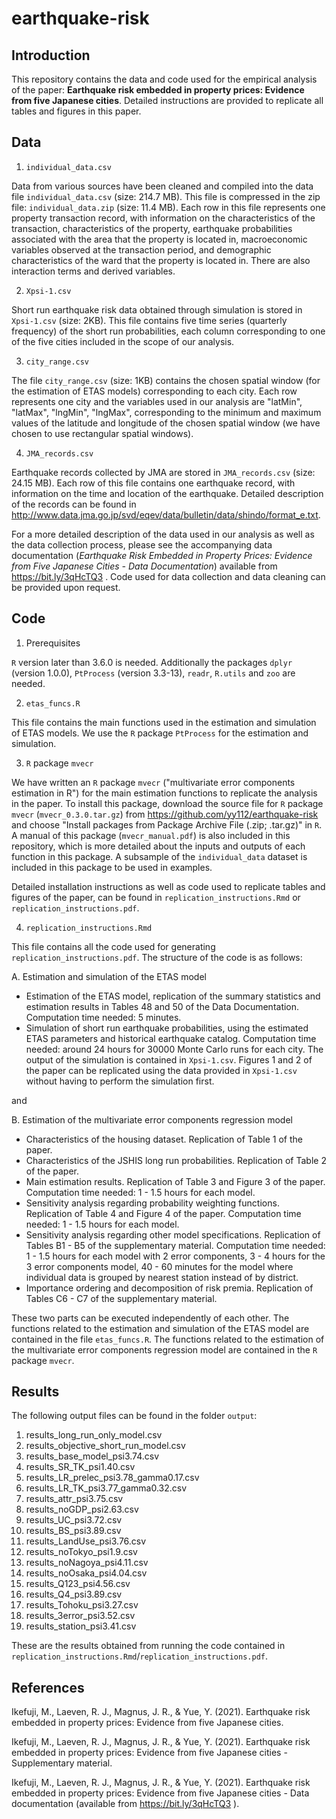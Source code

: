 # earthquake-risk
## Introduction 

This repository contains the data and code used for the empirical analysis of the paper: __Earthquake risk embedded in property prices: Evidence from five Japanese cities__. 
Detailed instructions are provided to replicate all tables and figures in this paper. 

## Data

1. `individual_data.csv`

Data from various sources have been cleaned and compiled into the data file `individual_data.csv` (size: 214.7 MB). This file is compressed in the zip file: `individual_data.zip` (size: 11.4 MB). Each row in this file represents one property transaction record, with information on the characteristics of the transaction, characteristics of the property, earthquake probabilities associated with the area that the property is located in, macroeconomic variables observed at the transaction period, and demographic characteristics of the ward that the property is located in. There are also interaction terms and derived variables. 

2. `Xpsi-1.csv`
  
Short run earthquake risk data obtained through simulation is stored in `Xpsi-1.csv` (size: 2KB). This file contains five time series (quarterly frequency) of the short run probabilities, each column corresponding to one of the five cities included in the scope of our analysis.  

3. `city_range.csv`

The file `city_range.csv` (size: 1KB) contains the chosen spatial window (for the estimation of ETAS models) corresponding to each city. Each row represents one city and the variables used in our analysis are "latMin", "latMax", "lngMin", "lngMax", corresponding to the minimum and maximum values of the latitude and longitude of the chosen spatial window (we have chosen to use rectangular spatial windows).


4. `JMA_records.csv`

Earthquake records collected by JMA are stored in `JMA_records.csv` (size: 24.15 MB). Each row of this file contains one earthquake record, with information on the time and location of the earthquake. Detailed description of the records can be found in http://www.data.jma.go.jp/svd/eqev/data/bulletin/data/shindo/format_e.txt.


  For a more detailed description of the data used in our analysis as well as the data collection process, please see the accompanying data documentation (_Earthquake Risk Embedded in Property Prices: Evidence from Five Japanese Cities - Data Documentation_) available from https://bit.ly/3qHcTQ3 . Code used for data collection and data cleaning can be provided upon request.

## Code

1. Prerequisites

  `R` version later than 3.6.0 is needed.
  Additionally the packages `dplyr` (version 1.0.0), `PtProcess` (version 3.3-13), `readr`, `R.utils` and `zoo` are needed.

2. `etas_funcs.R`

This file contains the main functions used in the estimation and simulation of ETAS models. We use the `R` package `PtProcess` for the estimation and simulation.
  
3. `R` package `mvecr`

  We have written an `R` package `mvecr` ("multivariate error components estimation in R") for the main estimation functions to replicate the analysis in the paper. To install this package, download the source file for `R` package `mvecr` (`mvecr_0.3.0.tar.gz`) from https://github.com/yy112/earthquake-risk and choose "Install packages from Package Archive File (.zip; .tar.gz)" in `R`. A manual of this package (`mvecr_manual.pdf`) is also included in this repository, which is more detailed about the inputs and outputs of each function in this package. A subsample of the `individual_data` dataset is included in this package to be used in examples.

  Detailed installation instructions as well as code used to replicate tables and figures of the paper, can be found in `replication_instructions.Rmd` or `replication_instructions.pdf`.

4. `replication_instructions.Rmd`

  This file contains all the code used for generating `replication_instructions.pdf`. The structure of the code is as follows:

A. Estimation and simulation of the ETAS model

  - Estimation of the ETAS model, replication of the summary statistics and estimation results in Tables 48 and 50 of the Data Documentation. Computation time needed: 5 minutes.
  - Simulation of short run earthquake probabilities, using the estimated ETAS parameters and historical earthquake catalog. Computation time needed: around 24 hours for 30000 Monte Carlo runs for each city. The output of the simulation is contained in `Xpsi-1.csv`. Figures 1 and 2 of the paper can be replicated using the data provided in `Xpsi-1.csv` without having to perform the simulation first.

and 

B. Estimation of the multivariate error components regression model

  - Characteristics of the housing dataset. Replication of Table 1 of the paper.
  - Characteristics of the JSHIS long run probabilities. Replication of Table 2 of the paper.
  - Main estimation results. Replication of Table 3 and Figure 3 of the paper. Computation time needed: 1 - 1.5 hours for each model.
  - Sensitivity analysis regarding probability weighting functions. Replication of Table 4 and Figure 4 of the paper. Computation time needed: 1 - 1.5 hours for each model.
  - Sensitivity analysis regarding other model specifications. Replication of Tables B1 - B5 of the supplementary material. Computation time needed: 1 - 1.5 hours for each model with 2 error components, 3 - 4 hours for the 3 error components model, 40 - 60 minutes for the model where individual data is grouped by nearest station instead of by district.
  - Importance ordering and decomposition of risk premia. Replication of Tables C6 - C7 of the supplementary material.

These two parts can be executed independently of each other. The functions related to the estimation and simulation of the ETAS model are contained in the file `etas_funcs.R`. The functions related to the estimation of the multivariate error components regression model are contained in the `R` package `mvecr`.

## Results

The following output files can be found in the folder `output`:

1. results_long_run_only_model.csv
2. results_objective_short_run_model.csv
3. results_base_model_psi3.74.csv
4. results_SR_TK_psi1.40.csv
5. results_LR_prelec_psi3.78_gamma0.17.csv
6. results_LR_TK_psi3.77_gamma0.32.csv
7. results_attr_psi3.75.csv
8. results_noGDP_psi2.63.csv
9. results_UC_psi3.72.csv
10. results_BS_psi3.89.csv
11. results_LandUse_psi3.76.csv
12. results_noTokyo_psi1.9.csv
13. results_noNagoya_psi4.11.csv
14. results_noOsaka_psi4.04.csv
15. results_Q123_psi4.56.csv
16. results_Q4_psi3.89.csv
17. results_Tohoku_psi3.27.csv
18. results_3error_psi3.52.csv
19. results_station_psi3.41.csv

These are the results obtained from running the code contained in `replication_instructions.Rmd`/`replication_instructions.pdf`. 



## References

Ikefuji, M., Laeven, R. J., Magnus, J. R., & Yue, Y. (2021). Earthquake risk embedded in property prices: Evidence from five Japanese cities.

Ikefuji, M., Laeven, R. J., Magnus, J. R., & Yue, Y. (2021). Earthquake risk embedded in property prices: Evidence from five Japanese cities - Supplementary material.

Ikefuji, M., Laeven, R. J., Magnus, J. R., & Yue, Y. (2021). Earthquake risk embedded in property prices: Evidence from five Japanese cities - Data documentation (available from https://bit.ly/3qHcTQ3 ).
